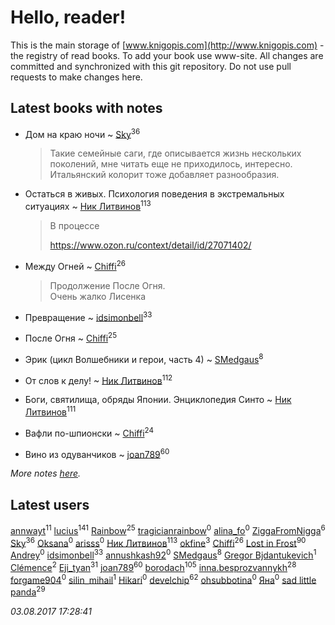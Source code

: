 # Hello, reader!
This is the main storage of [www.knigopis.com](http://www.knigopis.com) - the registry of read books.
To add your book use www-site. All changes are committed and synchronized with this git repository.
Do not use pull requests to make changes here.


## Latest books with notes
* Дом на краю ночи ~ [Sky](users/118/118049897850017649660-google)<sup>36</sup>
    > Такие семейные саги, где описывается жизнь нескольких поколений, мне читать еще не приходилось, интересно. Итальянский колорит тоже добавляет разнообразия.

* Остаться в живых. Психология поведения в экстремальных ситуациях ~ [Ник Литвинов](users/241/241974816-vkontakte)<sup>113</sup>
    > В процессе
    > 
    > https://www.ozon.ru/context/detail/id/27071402/

* Между Огней ~ [Chiffi](users/105/105831994080785626680-google)<sup>26</sup>
    > Продолжение После Огня.  
    > Очень жалко Лисенка

* Превращение ~ [idsimonbell](users/380/380554090-vkontakte)<sup>33</sup>

* После Огня ~ [Chiffi](users/105/105831994080785626680-google)<sup>25</sup>

* Эрик (цикл Волшебники и герои, часть 4) ~ [SMedgaus](users/162/162444669-vkontakte)<sup>8</sup>

* От слов к делу! ~ [Ник Литвинов](users/241/241974816-vkontakte)<sup>112</sup>

* Боги, святилища, обряды Японии. Энциклопедия Синто ~ [Ник Литвинов](users/241/241974816-vkontakte)<sup>111</sup>

* Вафли по-шпионски ~ [Chiffi](users/105/105831994080785626680-google)<sup>24</sup>

* Вино из одуванчиков ~ [joan789](users/240/2401650-vkontakte)<sup>60</sup>


_More notes [here](latest_books_with_notes.md)._


## Latest users
[annwayt](users/319/31966279-vkontakte)<sup>11</sup> 
[lucius](users/838/83820536-yandex)<sup>141</sup> 
[Rainbow](users/109/109787328219839805802-google)<sup>25</sup> 
[tragicianrainbow](users/197/197276378-vkontakte)<sup>0</sup> 
[alina_fo](users/153/153694786-vkontakte)<sup>0</sup> 
[ZiggaFromNigga](users/114/114398174831177070999-google)<sup>6</sup> 
[Sky](users/118/118049897850017649660-google)<sup>36</sup> 
[Oksana](users/100/100001603844736-facebook)<sup>0</sup> 
[arisss](users/839/8399226-vkontakte)<sup>0</sup> 
[Ник Литвинов](users/241/241974816-vkontakte)<sup>113</sup> 
[okfine](users/209/209723-vkontakte)<sup>3</sup> 
[Chiffi](users/105/105831994080785626680-google)<sup>26</sup> 
[Lost in Frost](users/103/103293621948650602575-google)<sup>90</sup> 
[Andrey](users/482/4823577-vkontakte)<sup>0</sup> 
[idsimonbell](users/380/380554090-vkontakte)<sup>33</sup> 
[annushkash92](users/159/159468103-vkontakte)<sup>0</sup> 
[SMedgaus](users/162/162444669-vkontakte)<sup>8</sup> 
[Gregor Bjdantukevich](users/102/102763689513347752702-google)<sup>1</sup> 
[Clémence](users/215/215227771-vkontakte)<sup>2</sup> 
[Eji_tyan](users/235/2352103981-twitter)<sup>31</sup> 
[joan789](users/240/2401650-vkontakte)<sup>60</sup> 
[borodach](users/157/15706320-vkontakte)<sup>105</sup> 
[inna.besprozvannykh](users/733/73323849-yandex)<sup>28</sup> 
[forgame904](users/103/103869594497189251620-google)<sup>0</sup> 
[silin_mihail](users/133/1335076-vkontakte)<sup>1</sup> 
[Hikari](users/192/192185074-vkontakte)<sup>0</sup> 
[develchip](users/852/85203415-vkontakte)<sup>62</sup> 
[ohsubbotina](users/556/556889019-twitter)<sup>0</sup> 
[Яна](users/200/20033623-vkontakte)<sup>0</sup> 
[sad little panda](users/188/1882525281990290-facebook)<sup>29</sup> 


_03.08.2017 17:28:41_
